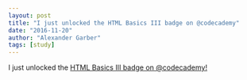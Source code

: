 ```yaml
---
layout: post
title: "I just unlocked the HTML Basics III badge on @codecademy"
date: "2016-11-20"
author: "Alexander Garber"
tags: [study]
---
```


I just unlocked the [HTML Basics III badge on @codecademy!](https://t.co/R4InB9L2Rv)
